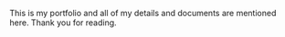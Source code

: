 This is my portfolio and all of my details and documents are mentioned here. Thank you for reading.
